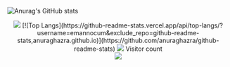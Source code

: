 <!-- ![](https://media0.giphy.com/media/3otPorWLQJq5GmHRtu/giphy.gif)
 -->
 ![Anurag's GitHub stats](https://github-readme-stats.vercel.app/api?username=emannocum&count_private=true&show_icons=true&theme=transparent)
<p align="center"> 

 
 
 <picture>
<source 
  srcset="[https://github-readme-stats.vercel.app/api?username=anuraghazra&show_icons=true&theme=dark](https://github-readme-stats.vercel.app/api?username=emannocum&count_private=true&show_icons=true&theme=transparent)"
  media="(prefers-color-scheme: dark)"
/>
<source
  srcset="[https://github-readme-stats.vercel.app/api?username=anuraghazra&show_icons=true](https://github-readme-stats.vercel.app/api?username=emannocum&count_private=true&show_icons=true&theme=transparent)"
  media="(prefers-color-scheme: light), (prefers-color-scheme: no-preference)"
/>
<img src="[https://github-readme-stats.vercel.app/api?username=anuraghazra&show_icons=true](https://github-readme-stats.vercel.app/api?username=emannocum&count_private=true&show_icons=true&theme=transparent)" />
</picture>
 [![Top Langs](https://github-readme-stats.vercel.app/api/top-langs/?username=emannocum&exclude_repo=github-readme-stats,anuraghazra.github.io)](https://github.com/anuraghazra/github-readme-stats)
<a href=#><img src="contributions.svg"></a>
  Visitor count<br>
  <img src="https://profile-counter.glitch.me/HiImMadoxx69/count.svg" style ="width: 'auto'"/>
</p>
